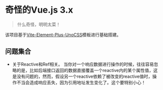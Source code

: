 # 奇怪的Vue.js 3.x

> 什么奇怪，明明太菜！

该项目基于[Vite-Element-Plus-UnoCSS](https://github.com/whidy/Vite-Element-Plus-UnoCSS)模板进行基础搭建。

## 问题集合

* 关于Reactive和Ref相关。
    当你对一个响应数据进行操作的时候，往往容易忽略的是，比如后端接口返回的数据直接覆盖一个reactive内的某个属性值，这是没有问题的，然而，假设另一个reactive依赖了被改变的reactive值时，操作不当会造成响应丢失，因为引用地址发生变化了。这个要特别小心！

